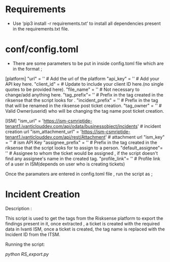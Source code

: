 # Requirements

*  Use ‘pip3 install -r requirements.txt’ to install all dependencies present in the requirements.txt file.

# conf/config.toml

* There are some parameters to be put in inside config.toml file which are in the format ;

[platform]
    "url" = '' # Add the url of the platform
    "api_key" = ''  # Add your API key here.
    "client_id" =   # Update to include your client ID here.(no single quotes to be provided here).
  "file_name" = '' # Not necessary to change/add anything here.
	"tag_prefix"= '' # Prefix in the tag created in the riksense that the script looks for .
	"incident_prefix" = '' # Prefix in the tag that will be renamed in the riksense post ticket creation.
	"tag_owner" = '' # Valid Owner(userid) who will be changing the tag name post ticket creation.
	
	
[ISM]
	"ism_url" = 'https://ism-csmriptide-tenant1.ivanticlouddev.com/api/odata/businessobject/incidents'   # incident creation url
	"ism_attachment_url" = 'https://ism-csmriptide-tenant1.ivanticlouddev.com/api/rest/Attachment'   # attachment url
	"ism_key" = ''   # ism API Key
	"assignee_prefix" = ''   # Prefix in the tag created in the riksense that the script looks for to assign to a person.
	"default_assignee"= '' # Assignee to whom the ticket would be assigned , if the script doesn't find any assignee's name in the created tag.
	"profile_link"= '' # Profile link of a user in ISM(depends on user who is creating tickets)


Once the paramaters are entered in config.toml file , run the script as ;

# Incident Creation

Description :

This script is used to get the tags from the Risksense platform to export the findings present in it, once extracted , a ticket is created with the required data in Ivanti ISM, once a ticket is created, the tag name is replaced with the Incident ID from the ITSM.

Running the script:

*python RS_export.py*
